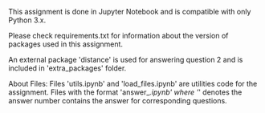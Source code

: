 This assignment is done in Jupyter Notebook and is compatible with only Python 3.x. 

Please check requirements.txt for information about the version of packages used in this assignment.

An external package 'distance' is used for answering question 2 and is included in 'extra_packages' folder.

About Files:
	Files 'utils.ipynb' and 'load_files.ipynb' are utilities code for the assignment.
	Files with the format 'answer_*.ipynb' where '*' denotes the answer number contains the answer for corresponding questions.
